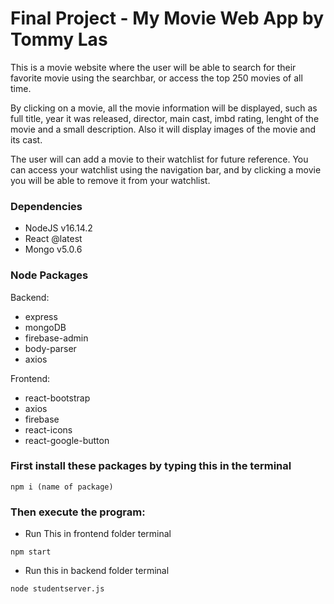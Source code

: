 # Final Project - My Movie Web App by Tommy Las

This is a movie website where the user will be able to search for their favorite movie using the searchbar, or access the top 250 movies of all time. 

By clicking on a movie, all the movie information will be displayed, such as full title, year it was released, director, main cast, imbd rating, lenght of the movie and a small description. Also it will display images of the movie and its cast.

The user will can add a movie to their watchlist for future reference. You can access your watchlist using the navigation bar, and by clicking a movie you will be able to remove it from your watchlist.


### Dependencies

* NodeJS v16.14.2
* React @latest
* Mongo v5.0.6

### Node Packages

Backend:
* express
* mongoDB
* firebase-admin
* body-parser
* axios

Frontend:
* react-bootstrap
* axios
* firebase
* react-icons
* react-google-button

### First install these packages by typing this in the terminal

```
npm i (name of package)
````

### Then execute the program:


* Run This in frontend folder terminal


```
npm start
```
* Run this in backend folder terminal

```
node studentserver.js
```

